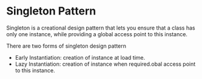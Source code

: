 # Singleton Pattern
Singleton is a creational design pattern that lets you ensure that a class has only one instance, while providing a global access point to this instance.

There are two forms of singleton design pattern
* Early Instantiation: creation of instance at load time.
* Lazy Instantiation: creation of instance when required.obal access point to this instance.